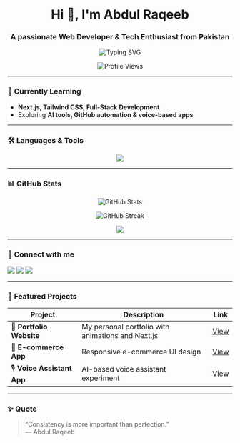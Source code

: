 <h1 align="center">Hi 👋, I'm Abdul Raqeeb</h1>
<h3 align="center">A passionate Web Developer & Tech Enthusiast from Pakistan</h3>

<p align="center">
  <img src="https://readme-typing-svg.demolab.com?font=Fira+Code&duration=2000&pause=1000&color=00F7F7&background=1E1E1E00&center=true&vCenter=true&width=500&lines=Web+Developer;Next.js+%7C+React+%7C+Tailwind;Building+AI+powered+apps;Always+learning+something+new" alt="Typing SVG" />
</p>

<p align="center">
  <img src="https://komarev.com/ghpvc/?username=Abdul-Raqeeb1&label=Profile%20views&color=0e75b6&style=flat" alt="Profile Views" />
</p>

---

### 🌱 **Currently Learning**
- **Next.js, Tailwind CSS, Full-Stack Development**
- Exploring **AI tools, GitHub automation & voice-based apps**

---

### 🛠️ **Languages & Tools**
<p align="center">
  <img src="https://skillicons.dev/icons?i=html,css,js,react,nextjs,tailwind,nodejs,git,github,vscode" />
</p>

---

### 📊 **GitHub Stats**
<p align="center">
  <img src="https://github-readme-stats.vercel.app/api?username=Abdul-Raqeeb1&show_icons=true&theme=tokyonight" alt="GitHub Stats" />
</p>
<p align="center">
  <img src="https://github-readme-streak-stats.herokuapp.com/?user=Abdul-Raqeeb1&theme=tokyonight" alt="GitHub Streak" />
</p>
<p align="center">
  <img src="https://github-profile-trophy.vercel.app/?username=Abdul-Raqeeb1&theme=onedark&no-frame=true&row=1&column=6" />
</p>

---

### 🔗 **Connect with me**
<p>
  <a href="https://www.linkedin.com/in/lucky-khan-465013315/" target="_blank"><img src="https://img.shields.io/badge/LinkedIn-blue?style=for-the-badge&logo=linkedin" /></a>
  <a href="mailto:kl1420807@gmail.com"><img src="https://img.shields.io/badge/Gmail-red?style=for-the-badge&logo=gmail&logoColor=white" /></a>
  <a href="https://wa.me/9203703083097"><img src="https://img.shields.io/badge/WhatsApp-25D366?style=for-the-badge&logo=whatsapp&logoColor=white" /></a>
</p>

---

### 📂 **Featured Projects**
| Project | Description | Link |
|---------|-------------|------|
| 🎯 **Portfolio Website** | My personal portfolio with animations and Next.js | [View](https://rd-code-01.vercel.app/) |
| 🛒 **E-commerce App** | Responsive e-commerce UI design | [View](https://abdul-raqeeb1.github.io/E-Commerce-Project/) |
| 🎙 **Voice Assistant App** | AI-based voice assistant experiment | [View](https://abdul-raqeeb1.github.io/web-design-expert/Meezan%20WebSite/Index.html) |

---

### ✨ **Quote**
> “Consistency is more important than perfection.”  
> — Abdul Raqeeb

